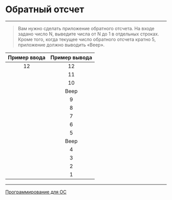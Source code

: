 # Обратный отсчет

***
> Вам нужно сделать приложение обратного отсчета.
> На входе задано число N, выведите числа от N до 1 в отдельных строках. Кроме того, когда текущее число обратного отсчета кратно 5, приложение должно выводить «Beep».

| Пример ввода| Пример вывода|
|:-----------:|:------------:|
| 12          | 12           |
|             | 11           |
|             | 10           |
|             | Beep         |
|             | 9            |
|             | 8            |
|             | 7            |                        
|             | 6            |
|             | 5            |
|             | Beep         |
|             | 4            |
|             | 3            |
|             | 2            |
|             | 1            |
***

[Программирование для ОС](https://github.com/comradeGoose/OS_Programming#%D0%BE%D0%B1%D1%80%D0%B0%D1%82%D0%BD%D1%8B%D0%B9-%D0%BE%D1%82%D1%81%D1%87%D0%B5%D1%82)